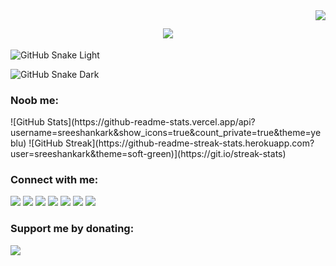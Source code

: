 <img align="right" src="https://visitor-badge.laobi.icu/badge?page_id=Sanju0910.Sanju0910">

<h2 align="center">
<a href="https://git.io/typing-svg">
<img src="https://readme-typing-svg.herokuapp.com?font=Fira+Code&weight=500&size=30&pause=1000&color=F70000&width=600&height=60&lines=Hey+There!%2C+%F0%9F%91%8B;Nice+to+meet+you....%F0%9F%98%87;Myself+Sreeshankar+%F0%9F%98%8C;From+Kerala%2C+India+%F0%9F%87%AE%F0%9F%87%B3%F0%9F%93%8D&center=true" />
</a>
</h2>

![GitHub Snake Light](https://github.com/sreeshankark/sreeshankark/blob/output/github-snake.svg#gh-light-mode-only)


![GitHub Snake Dark](https://github.com/sreeshankark/sreeshankark/blob/output/github-snake-dark.svg#gh-dark-mode-only)

<h3 align="left">
Noob me: 
</h3>
![GitHub Stats](https://github-readme-stats.vercel.app/api?username=sreeshankark&show_icons=true&count_private=true&theme=yeblu)
![GitHub Streak](https://github-readme-streak-stats.herokuapp.com?user=sreeshankark&theme=soft-green)](https://git.io/streak-stats)

<h3 align="left">
Connect with me: 
</h3>
<p align="left">
<a href = "mailto: sreeshankar10202@gmail.com"><img src="https://img.shields.io/badge/-Gmail-c71610?style=for-the-badge&logo=gmail&logoColor=white&bgColor=red" target="_blank"></a> <a href = "https://instagram.com/_sk_sanju__" target="_blank"><img src="https://img.shields.io/badge/-Instagram-dd2a7b?style=for-the-badge&logo=instagram&logoColor=white" target="_blank"></a> <a href = "https://www.facebook.com/sreeshankar.k.1?mibextid=ZbWKwL" target="_blank"><img src="https://img.shields.io/badge/-Facebook-1778f2?style=for-the-badge&logo=facebook&logoColor=white" target="_blank"></a> <a href = "https://t.me/sksanju0910" target="_blank"><img src="https://img.shields.io/badge/-Telegram-229ed9?style=for-the-badge&logo=telegram&logoColor=white" target="_blank"></a> <a href = "https://forum.xda-developers.com/m/sreeshankar-k.12519707/" target="_blank"><img src="https://img.shields.io/badge/-XDA Developers-f59714?style=for-the-badge&logo=xdadevelopers&logoColor=white" target="_blank"></a> <a href = "https://stackoverflow.com/users/21006088/sreeshankar-k" target="_blank"><img src="https://img.shields.io/badge/-Stackoverflow-222426?style=for-the-badge&logo=stackoverflow&logoColor=#f48024" target="_blank"></a> <a href = "https://twitter.com/_sk_sanju__?t=2GE5K-GxIe0jJrlzhYeccA&s=09" target="_blank"><img src="https://img.shields.io/badge/-Twitter-08a0e9?style=for-the-badge&logo=twitter&logoColor=white" target="_blank"></a>
</p>
<h3 align="left">
Support me by donating:
</h3>
<p align="left">
<a href = "https://paypal.me/SreeshankarK" target="_blank"><img src="https://img.shields.io/badge/-Paypal-253b80?style=for-the-badge&logo=paypal&logoColor=white" target="_blank"></a>
</p>

















